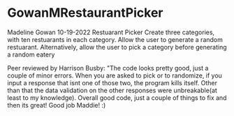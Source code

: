 # GowanMRestaurantPicker
Madeline Gowan
10-19-2022
Restuarant Picker
Create three categories, with ten restuarants in each category. Allow the user to generate a random restuarant. Alternatively, allow the user to pick a category before generating a random eatery

Peer reviewed by Harrison Busby: "The code looks pretty good, just a couple of minor errors. When you are asked to pick or to randomize, if you input a response that isnt one of those two, the program kills itself. Other than that the data validation on the other responses were unbreakable(at least to my knowledge). Overall good code, just a couple of things to fix and then its great! Good job Maddie! :)
